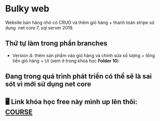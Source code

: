 # Bulky web
Website bán hàng nhỏ có CRUD và thêm giỏ hàng + thanh toán stripe sử dụng .net core 7, sql server 2019.

## Thứ tự làm trong phần branches
- Version 4: thêm sản phẩm vào giỏ hàng và chỉnh sửa số lượng + tổng tiền giỏ hàng + UI (xem ở trong khóa học **Folder 10**)

## Đang trong quá trình phát triển có thể sẽ là sai sót vì mới sử dụng net core

## 🖥️ Link khóa học free này mình up lên thôi: [COURSE](https://helurl.com/drive/s/loj5HLw7GsrftdLdXUkTBRZnZHtPaX)
